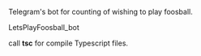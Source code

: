﻿Telegram's bot for counting of wishing to play foosball.

LetsPlayFoosball_bot

call **tsc** for compile Typescript files.